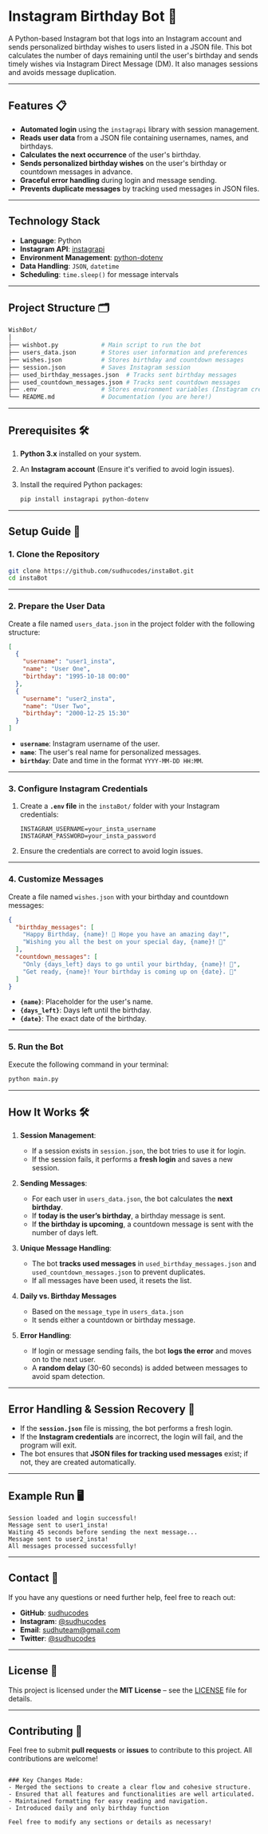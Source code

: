 # **Instagram Birthday Bot 🎉**

A Python-based Instagram bot that logs into an Instagram account and sends personalized birthday wishes to users listed in a JSON file. This bot calculates the number of days remaining until the user's birthday and sends timely wishes via Instagram Direct Message (DM). It also manages sessions and avoids message duplication.

---

## **Features 📋**

- **Automated login** using the `instagrapi` library with session management.
- **Reads user data** from a JSON file containing usernames, names, and birthdays.
- **Calculates the next occurrence** of the user's birthday.
- **Sends personalized birthday wishes** on the user's birthday or countdown messages in advance.
- **Graceful error handling** during login and message sending.
- **Prevents duplicate messages** by tracking used messages in JSON files.

---

## **Technology Stack**  
- **Language**: Python  
- **Instagram API**: [instagrapi](https://github.com/adw0rd/instagrapi)  
- **Environment Management**: [python-dotenv](https://github.com/theskumar/python-dotenv)  
- **Data Handling**: `JSON`, `datetime`  
- **Scheduling**: `time.sleep()` for message intervals  

---

## **Project Structure 🗂**

```bash
WishBot/
│
├── wishbot.py            # Main script to run the bot
├── users_data.json       # Stores user information and preferences
├── wishes.json           # Stores birthday and countdown messages
├── session.json          # Saves Instagram session
├── used_birthday_messages.json  # Tracks sent birthday messages
├── used_countdown_messages.json # Tracks sent countdown messages
├── .env                  # Stores environment variables (Instagram credentials)
└── README.md             # Documentation (you are here!)
```

---

## **Prerequisites 🛠**

1. **Python 3.x** installed on your system.  
2. An **Instagram account** (Ensure it's verified to avoid login issues).  
3. Install the required Python packages:

    ```bash
    pip install instagrapi python-dotenv
    ```

---

## **Setup Guide 🔧**

### 1. **Clone the Repository**

```bash
git clone https://github.com/sudhucodes/instaBot.git
cd instaBot
```

---

### 2. **Prepare the User Data**

Create a file named `users_data.json` in the project folder with the following structure:

```json
[
  {
    "username": "user1_insta",
    "name": "User One",
    "birthday": "1995-10-18 00:00"
  },
  {
    "username": "user2_insta",
    "name": "User Two",
    "birthday": "2000-12-25 15:30"
  }
]
```

- **`username`**: Instagram username of the user.
- **`name`**: The user's real name for personalized messages.
- **`birthday`**: Date and time in the format `YYYY-MM-DD HH:MM`.

---

### 3. **Configure Instagram Credentials**

1. Create a **`.env` file** in the `instaBot/` folder with your Instagram credentials:

   ```env
   INSTAGRAM_USERNAME=your_insta_username
   INSTAGRAM_PASSWORD=your_insta_password
   ```

2. Ensure the credentials are correct to avoid login issues.

---

### 4. **Customize Messages**

Create a file named `wishes.json` with your birthday and countdown messages:

```json
{
  "birthday_messages": [
    "Happy Birthday, {name}! 🎉 Hope you have an amazing day!",
    "Wishing you all the best on your special day, {name}! 🎂"
  ],
  "countdown_messages": [
    "Only {days_left} days to go until your birthday, {name}! 🎊",
    "Get ready, {name}! Your birthday is coming up on {date}. 🎈"
  ]
}
```

- **`{name}`**: Placeholder for the user's name.
- **`{days_left}`**: Days left until the birthday.
- **`{date}`**: The exact date of the birthday.

---

### 5. **Run the Bot**

Execute the following command in your terminal:

```bash
python main.py
```

---

## **How It Works 🛠️**

1. **Session Management**:
   - If a session exists in `session.json`, the bot tries to use it for login.
   - If the session fails, it performs a **fresh login** and saves a new session.

2. **Sending Messages**:
   - For each user in `users_data.json`, the bot calculates the **next birthday**.
   - If **today is the user’s birthday**, a birthday message is sent.
   - If **the birthday is upcoming**, a countdown message is sent with the number of days left.

3. **Unique Message Handling**:
   - The bot **tracks used messages** in `used_birthday_messages.json` and `used_countdown_messages.json` to prevent duplicates.
   - If all messages have been used, it resets the list.

4. **Daily vs. Birthday Messages**
   - Based on the `message_type` in `users_data.json`
   - It sends either a countdown or birthday message.  

5. **Error Handling**:
   - If login or message sending fails, the bot **logs the error** and moves on to the next user.
   - A **random delay** (30-60 seconds) is added between messages to avoid spam detection.

---

## **Error Handling & Session Recovery 🔄**

- If the **`session.json`** file is missing, the bot performs a fresh login.
- If the **Instagram credentials** are incorrect, the login will fail, and the program will exit.
- The bot ensures that **JSON files for tracking used messages** exist; if not, they are created automatically.

---

## **Example Run 🖥️**

```
Session loaded and login successful!
Message sent to user1_insta!
Waiting 45 seconds before sending the next message...
Message sent to user2_insta!
All messages processed successfully!
```

---

## **Contact 📧**

If you have any questions or need further help, feel free to reach out:

- **GitHub**: [sudhucodes](https://github.com/sudhucodes)  
- **Instagram**: [@sudhucodes](https://instagram.com/sudhucodes)  
- **Email**: sudhuteam@gmail.com  
- **Twitter**: [@sudhucodes](https://twitter.com/sudhucodes)

---

## **License 📝**

This project is licensed under the **MIT License** – see the [LICENSE](LICENSE) file for details.

---

## **Contributing 🤝**

Feel free to submit **pull requests** or **issues** to contribute to this project. All contributions are welcome!
```

### Key Changes Made:
- Merged the sections to create a clear flow and cohesive structure.
- Ensured that all features and functionalities are well articulated.
- Maintained formatting for easy reading and navigation.
- Introduced daily and only birthday function

Feel free to modify any sections or details as necessary!